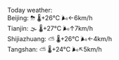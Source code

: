 Today weather:  
Beijing: ⛈   🌡️+26°C 🌬️←6km/h  
Tianjin: 🌫  🌡️+27°C 🌬️↑7km/h  
Shijiazhuang: ⛅️  🌡️+26°C 🌬️←4km/h  
Tangshan: ⛅️  🌡️+24°C 🌬️↖5km/h  
